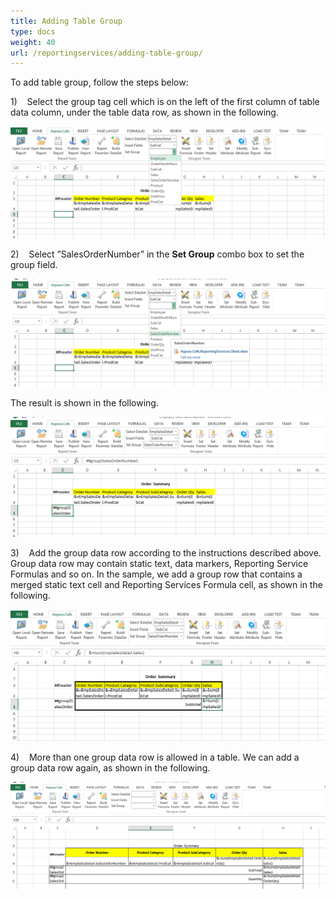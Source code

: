 ```yaml
---
title: Adding Table Group
type: docs
weight: 40
url: /reportingservices/adding-table-group/
---
```


To add table group, follow the steps below:



1)    Select the group tag cell which is on the left of the first column of table data column, under the table data row, as shown in the following.

![todo:image_alt_text](adding-table-group_1.png)







2)    Select ”SalesOrderNumber” in the **Set Group** combo box to set the group field.



![todo:image_alt_text](adding-table-group_2.png)



The result is shown in the following.



![todo:image_alt_text](adding-table-group_3.png)



3)    Add the group data row according to the instructions described above. Group data row may contain static text, data markers, Reporting Service Formulas and so on. In the sample, we add a group row that contains a merged static text cell and Reporting Services Formula cell, as shown in the following.



![todo:image_alt_text](adding-table-group_4.png)



4)    More than one group data row is allowed in a table. We can add a group data row again, as shown in the following.



![todo:image_alt_text](adding-table-group_5.png)




